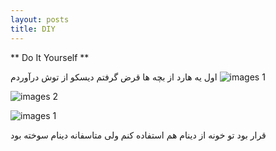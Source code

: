 ```yaml
---
layout: posts
title: DIY
---
```


** Do It Yourself **

اول یه هارد از بچه ها قرض گرفتم
دیسکو از توش درآوردم 
![images 1](https://raw.githubusercontent.com/Mahmoud2560/mahmoud2560.github.io/master/_posts/1.jpg)


![images 2](https://raw.githubusercontent.com/Mahmoud2560/mahmoud2560.github.io/master/_posts/1.jpg)


![images 1](https://raw.githubusercontent.com/Mahmoud2560/mahmoud2560.github.io/master/_posts/1.jpg)

قرار بود تو خونه از دینام هم استفاده کنم ولی متاسفانه دینام سوخته بود






